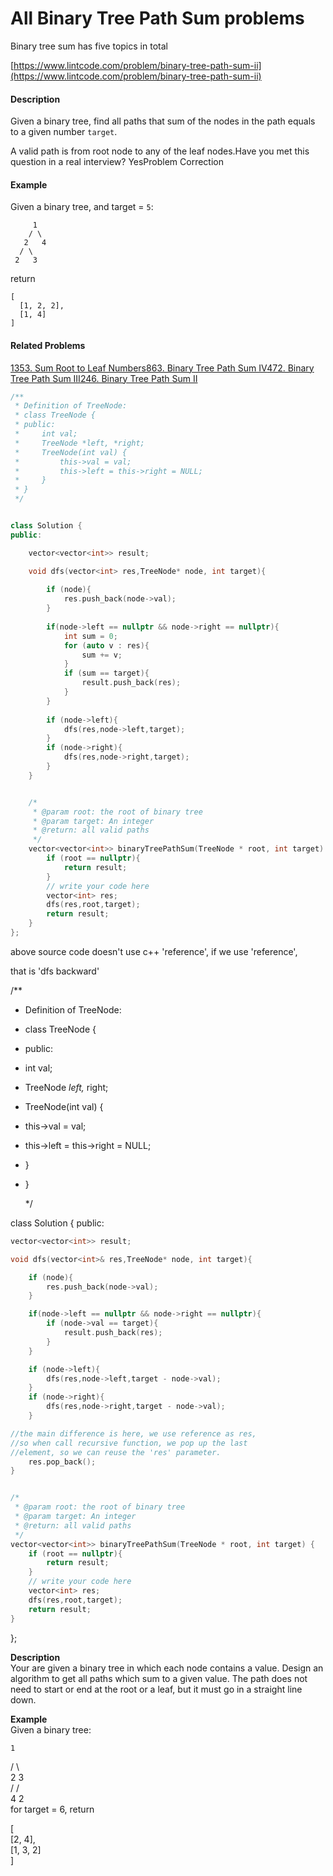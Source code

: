# All Binary Tree Path Sum problems

Binary tree sum has five topics in total

[https://www.lintcode.com/problem/binary-tree-path-sum-ii](https://www.lintcode.com/problem/binary-tree-path-sum-ii)



#### Description

Given a binary tree, find all paths that sum of the nodes in the path equals to a given number `target`.

A valid path is from root node to any of the leaf nodes.Have you met this question in a real interview?  YesProblem Correction

#### Example

Given a binary tree, and target = `5`:

```text
     1
    / \
   2   4
  / \
 2   3
```

return

```text
[
  [1, 2, 2],
  [1, 4]
]
```

#### Related Problems

[1353. Sum Root to Leaf Numbers](https://www.lintcode.com/problem/sum-root-to-leaf-numbers)[863. Binary Tree Path Sum IV](https://www.lintcode.com/problem/binary-tree-path-sum-iv)[472. Binary Tree Path Sum III](https://www.lintcode.com/problem/binary-tree-path-sum-iii)[246. Binary Tree Path Sum II](https://www.lintcode.com/problem/binary-tree-path-sum-ii)

```cpp
/**
 * Definition of TreeNode:
 * class TreeNode {
 * public:
 *     int val;
 *     TreeNode *left, *right;
 *     TreeNode(int val) {
 *         this->val = val;
 *         this->left = this->right = NULL;
 *     }
 * }
 */


class Solution {
public:

    vector<vector<int>> result;

    void dfs(vector<int> res,TreeNode* node, int target){
        
        if (node){
            res.push_back(node->val);
        }
        
        if(node->left == nullptr && node->right == nullptr){
            int sum = 0;
            for (auto v : res){
                sum += v;
            }
            if (sum == target){
                result.push_back(res);
            }          
        }
        
        if (node->left){
            dfs(res,node->left,target);
        }
        if (node->right){
            dfs(res,node->right,target);
        }
    }


    /*
     * @param root: the root of binary tree
     * @param target: An integer
     * @return: all valid paths
     */
    vector<vector<int>> binaryTreePathSum(TreeNode * root, int target) {
        if (root == nullptr){
            return result;
        }
        // write your code here
        vector<int> res;
        dfs(res,root,target);
        return result;
    }
};
```

above source code doesn't use c++ 'reference', if we use 'reference',

that is 'dfs backward'



/\*\*

* Definition of TreeNode:
* class TreeNode {
* public:
* int val;
* TreeNode _left,_ right;
* TreeNode\(int val\) {
* this-&gt;val = val;
* this-&gt;left = this-&gt;right = NULL;
* }
* }

  \*/

class Solution { public:

```cpp
vector<vector<int>> result;

void dfs(vector<int>& res,TreeNode* node, int target){

    if (node){
        res.push_back(node->val);
    }

    if(node->left == nullptr && node->right == nullptr){
        if (node->val == target){
            result.push_back(res);
        }          
    }

    if (node->left){
        dfs(res,node->left,target - node->val);
    }
    if (node->right){
        dfs(res,node->right,target - node->val);
    }

//the main difference is here, we use reference as res,
//so when call recursive function, we pop up the last
//element, so we can reuse the 'res' parameter.
    res.pop_back();
}


/*
 * @param root: the root of binary tree
 * @param target: An integer
 * @return: all valid paths
 */
vector<vector<int>> binaryTreePathSum(TreeNode * root, int target) {
    if (root == nullptr){
        return result;
    }
    // write your code here
    vector<int> res;
    dfs(res,root,target);
    return result;
}
```

}; 



**Description**  
Your are given a binary tree in which each node contains a value. Design an algorithm to get all paths which sum to a given value. The path does not need to start or end at the root or a leaf, but it must go in a straight line down.  
  
  
  
  
**Example**  
Given a binary tree:  
  
    1  
   / \  
  2   3  
 /   /  
4   2  
for target = 6, return  
  
\[  
  \[2, 4\],  
  \[1, 3, 2\]  
\]  




